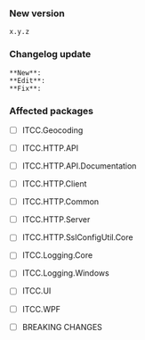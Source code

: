 ### New version

`x.y.z`

### Changelog update

```
**New**:  
**Edit**:  
**Fix**:  
```

### Affected packages

- [ ] ITCC.Geocoding  
- [ ] ITCC.HTTP.API  
- [ ] ITCC.HTTP.API.Documentation  
- [ ] ITCC.HTTP.Client  
- [ ] ITCC.HTTP.Common  
- [ ] ITCC.HTTP.Server  
- [ ] ITCC.HTTP.SslConfigUtil.Core  
- [ ] ITCC.Logging.Core  
- [ ] ITCC.Logging.Windows  
- [ ] ITCC.UI  
- [ ] ITCC.WPF  
  
- [ ] BREAKING CHANGES
